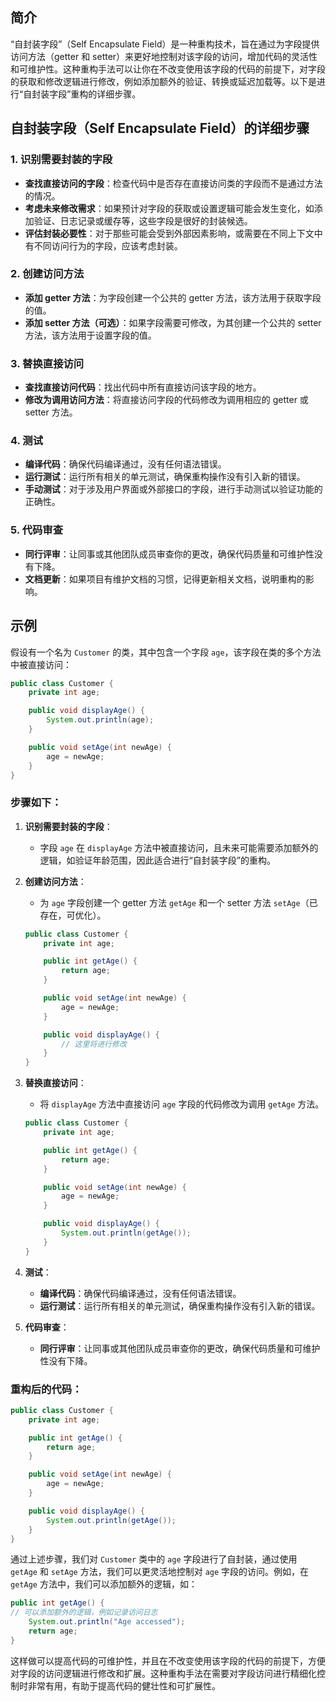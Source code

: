 ## 简介

“自封装字段”（Self Encapsulate Field）是一种重构技术，旨在通过为字段提供访问方法（getter 和
setter）来更好地控制对该字段的访问，增加代码的灵活性和可维护性。这种重构手法可以让你在不改变使用该字段的代码的前提下，对字段的获取和修改逻辑进行修改，例如添加额外的验证、转换或延迟加载等。以下是进行“自封装字段”重构的详细步骤。

## 自封装字段（Self Encapsulate Field）的详细步骤

### 1. 识别需要封装的字段

- **查找直接访问的字段**：检查代码中是否存在直接访问类的字段而不是通过方法的情况。
- **考虑未来修改需求**：如果预计对字段的获取或设置逻辑可能会发生变化，如添加验证、日志记录或缓存等，这些字段是很好的封装候选。
- **评估封装必要性**：对于那些可能会受到外部因素影响，或需要在不同上下文中有不同访问行为的字段，应该考虑封装。

### 2. 创建访问方法

- **添加 getter 方法**：为字段创建一个公共的 getter 方法，该方法用于获取字段的值。
- **添加 setter 方法（可选）**：如果字段需要可修改，为其创建一个公共的 setter 方法，该方法用于设置字段的值。

### 3. 替换直接访问

- **查找直接访问代码**：找出代码中所有直接访问该字段的地方。
- **修改为调用访问方法**：将直接访问字段的代码修改为调用相应的 getter 或 setter 方法。

### 4. 测试

- **编译代码**：确保代码编译通过，没有任何语法错误。
- **运行测试**：运行所有相关的单元测试，确保重构操作没有引入新的错误。
- **手动测试**：对于涉及用户界面或外部接口的字段，进行手动测试以验证功能的正确性。

### 5. 代码审查

- **同行评审**：让同事或其他团队成员审查你的更改，确保代码质量和可维护性没有下降。
- **文档更新**：如果项目有维护文档的习惯，记得更新相关文档，说明重构的影响。

## 示例

假设有一个名为 `Customer` 的类，其中包含一个字段 `age`，该字段在类的多个方法中被直接访问：

```java
public class Customer {
    private int age;

    public void displayAge() {
        System.out.println(age);
    }

    public void setAge(int newAge) {
        age = newAge;
    }
}
```

### 步骤如下：

1. **识别需要封装的字段**：
    - 字段 `age` 在 `displayAge` 方法中被直接访问，且未来可能需要添加额外的逻辑，如验证年龄范围，因此适合进行“自封装字段”的重构。

2. **创建访问方法**：
    - 为 `age` 字段创建一个 getter 方法 `getAge` 和一个 setter 方法 `setAge`（已存在，可优化）。

   ```java
   public class Customer {
       private int age;
   
       public int getAge() {
           return age;
       }
   
       public void setAge(int newAge) {
           age = newAge;
       }
   
       public void displayAge() {
           // 这里将进行修改
       }
   }
   ```

3. **替换直接访问**：
    - 将 `displayAge` 方法中直接访问 `age` 字段的代码修改为调用 `getAge` 方法。

   ```java
   public class Customer {
       private int age;
   
       public int getAge() {
           return age;
       }
   
       public void setAge(int newAge) {
           age = newAge;
       }
   
       public void displayAge() {
           System.out.println(getAge());
       }
   }
   ```

4. **测试**：
    - **编译代码**：确保代码编译通过，没有任何语法错误。
    - **运行测试**：运行所有相关的单元测试，确保重构操作没有引入新的错误。

5. **代码审查**：
    - **同行评审**：让同事或其他团队成员审查你的更改，确保代码质量和可维护性没有下降。

### 重构后的代码：

```java
public class Customer {
    private int age;

    public int getAge() {
        return age;
    }

    public void setAge(int newAge) {
        age = newAge;
    }

    public void displayAge() {
        System.out.println(getAge());
    }
}
```

通过上述步骤，我们对 `Customer` 类中的 `age` 字段进行了自封装，通过使用 `getAge` 和 `setAge` 方法，我们可以更灵活地控制对
`age` 字段的访问。例如，在 `getAge` 方法中，我们可以添加额外的逻辑，如：

```java
public int getAge() {
// 可以添加额外的逻辑，例如记录访问日志
    System.out.println("Age accessed");
    return age;
}
```

这样做可以提高代码的可维护性，并且在不改变使用该字段的代码的前提下，方便对字段的访问逻辑进行修改和扩展。这种重构手法在需要对字段访问进行精细化控制时非常有用，有助于提高代码的健壮性和可扩展性。